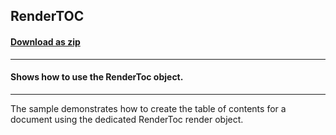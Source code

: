 ## RenderTOC
#### [Download as zip](https://grapecity.github.io/DownGit/#/home?url=https://github.com/GrapeCity/ComponentOne-WinForms-Samples/tree/master/NetFramework\PrintDocument\CS\RenderTOC)
____
#### Shows how to use the RenderToc object.
____
The sample demonstrates how to create the table of contents for a document using the dedicated RenderToc render object.

